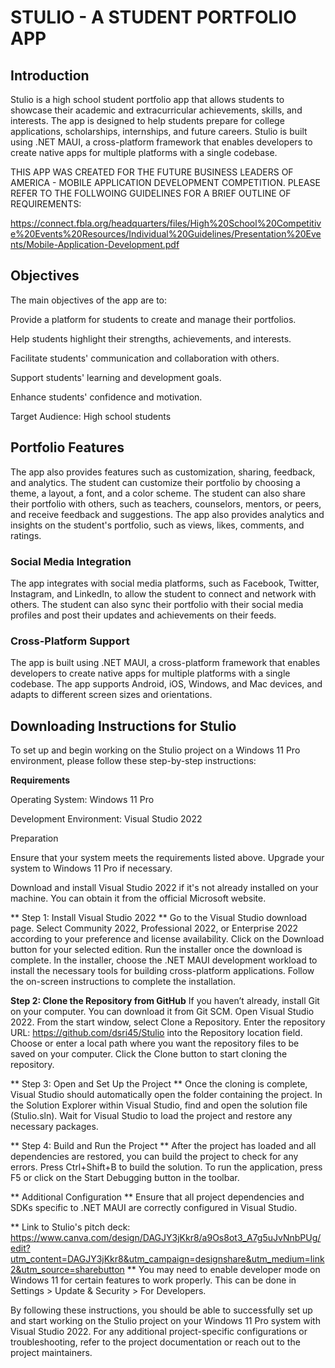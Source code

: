 # STULIO - A STUDENT PORTFOLIO APP #

## Introduction ##

Stulio is a high school student portfolio app that allows students to showcase their academic and extracurricular achievements, skills, and interests. The app is designed to help students prepare for college applications, scholarships, internships, and future careers. Stulio is built using .NET MAUI, a cross-platform framework that enables developers to create native apps for multiple platforms with a single codebase. 

THIS APP WAS CREATED FOR THE FUTURE BUSINESS LEADERS OF AMERICA - MOBILE APPLICATION DEVELOPMENT COMPETITION. PLEASE REFER TO THE FOLLWOING GUIDELINES FOR A BRIEF OUTLINE OF REQUIREMENTS: 

https://connect.fbla.org/headquarters/files/High%20School%20Competitive%20Events%20Resources/Individual%20Guidelines/Presentation%20Events/Mobile-Application-Development.pdf 

## Objectives ##

The main objectives of the app are to: 

Provide a platform for students to create and manage their portfolios. 

Help students highlight their strengths, achievements, and interests. 

Facilitate students' communication and collaboration with others. 

Support students' learning and development goals. 

Enhance students' confidence and motivation. 

Target Audience: High school students 

## Portfolio Features ##

The app also provides features such as customization, sharing, feedback, and analytics. The student can customize their portfolio by choosing a theme, a layout, a font, and a color scheme. The student can also share their portfolio with others, such as teachers, counselors, mentors, or peers, and receive feedback and suggestions. The app also provides analytics and insights on the student's portfolio, such as views, likes, comments, and ratings. 

### Social Media Integration ###

The app integrates with social media platforms, such as Facebook, Twitter, Instagram, and LinkedIn, to allow the student to connect and network with others. The student can also sync their portfolio with their social media profiles and post their updates and achievements on their feeds. 

### Cross-Platform Support ###

The app is built using .NET MAUI, a cross-platform framework that enables developers to create native apps for multiple platforms with a single codebase. The app supports Android, iOS, Windows, and Mac devices, and adapts to different screen sizes and orientations. 

## Downloading Instructions for Stulio ##

To set up and begin working on the Stulio project on a Windows 11 Pro environment, please follow these step-by-step instructions: 

**Requirements**

Operating System: Windows 11 Pro 

Development Environment: Visual Studio 2022 

Preparation 

Ensure that your system meets the requirements listed above. Upgrade your system to Windows 11 Pro if necessary. 

Download and install Visual Studio 2022 if it's not already installed on your machine. You can obtain it from the official Microsoft website. 

** Step 1: Install Visual Studio 2022 **
Go to the Visual Studio download page. 
Select Community 2022, Professional 2022, or Enterprise 2022 according to your preference and license availability. 
Click on the Download button for your selected edition. 
Run the installer once the download is complete. 
In the installer, choose the .NET MAUI development workload to install the necessary tools for building cross-platform applications. 
Follow the on-screen instructions to complete the installation. 

**Step 2: Clone the Repository from GitHub**
If you haven’t already, install Git on your computer. You can download it from Git SCM. 
Open Visual Studio 2022. 
From the start window, select Clone a Repository. 
Enter the repository URL: https://github.com/dsri45/Stulio into the Repository location field. 
Choose or enter a local path where you want the repository files to be saved on your computer. 
Click the Clone button to start cloning the repository. 

** Step 3: Open and Set Up the Project **
Once the cloning is complete, Visual Studio should automatically open the folder containing the project. 
In the Solution Explorer within Visual Studio, find and open the solution file (Stulio.sln). 
Wait for Visual Studio to load the project and restore any necessary packages. 

** Step 4: Build and Run the Project **
After the project has loaded and all dependencies are restored, you can build the project to check for any errors. 
Press Ctrl+Shift+B to build the solution. 
To run the application, press F5 or click on the Start Debugging button in the toolbar. 

** Additional Configuration **
Ensure that all project dependencies and SDKs specific to .NET MAUI are correctly configured in Visual Studio. 

** Link to Stulio's pitch deck: https://www.canva.com/design/DAGJY3jKkr8/a9Os8ot3_A7g5uJvNnbPUg/edit?utm_content=DAGJY3jKkr8&utm_campaign=designshare&utm_medium=link2&utm_source=sharebutton **
You may need to enable developer mode on Windows 11 for certain features to work properly. This can be done in Settings > Update & Security > For Developers. 

By following these instructions, you should be able to successfully set up and start working on the Stulio project on your Windows 11 Pro system with Visual Studio 2022. For any additional project-specific configurations or troubleshooting, refer to the project documentation or reach out to the project maintainers. 

